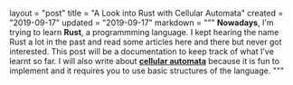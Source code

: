 layout = "post"
title = "A Look into Rust with Cellular Automata"
created = "2019-09-17"
updated = "2019-09-17"
markdown = """
**Nowadays**, I'm trying to learn **Rust**, a programmming language. I kept hearing the name Rust a lot in the past and read some articles here and there but never got interested. This post will be a documentation to keep track of what I've learnt so far. I will also write about [**cellular automata**](https://en.wikipedia.org/wiki/Cellular_automaton) because it is fun to implement and it requires you to use basic structures of the language. 
"""
